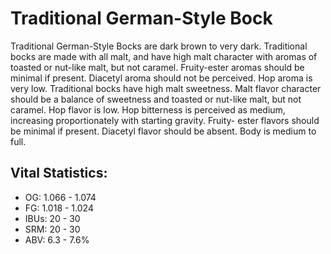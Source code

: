 # Traditional German-Style Bock

Traditional German-Style Bocks are dark brown to very dark. Traditional bocks are made with all malt, and have high malt character with aromas of toasted or nut-like malt, but not caramel. Fruity-ester aromas should be minimal if present. Diacetyl aroma should not be perceived. Hop aroma is very low. Traditional bocks have high malt sweetness. Malt flavor character should be a balance of sweetness and toasted or nut-like malt, but not caramel. Hop flavor is low. Hop bitterness is perceived as medium, increasing proportionately with starting gravity. Fruity- ester flavors should be minimal if present. Diacetyl flavor should be absent. Body is medium to full.

## Vital Statistics:

- OG: 1.066 - 1.074
- FG: 1.018 - 1.024
- IBUs: 20 - 30
- SRM: 20 - 30
- ABV: 6.3 - 7.6%
